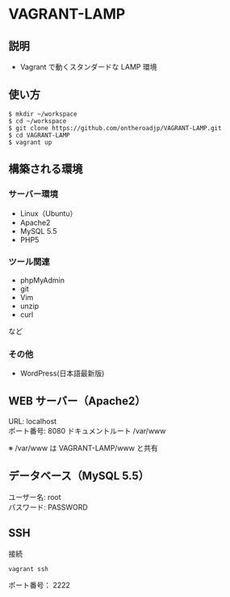 # VAGRANT-LAMP

## 説明

* Vagrant で動くスタンダードな LAMP 環境

## 使い方

```
$ mkdir ~/workspace
$ cd ~/workspace
$ git clone https://github.com/ontheroadjp/VAGRANT-LAMP.git
$ cd VAGRANT-LAMP
$ vagrant up
```

## 構築される環境

### サーバー環境

* Linux（Ubuntu）
* Apache2
* MySQL 5.5
* PHP5

### ツール関連

* phpMyAdmin
* git
* Vim
* unzip
* curl

など

### その他

* WordPress(日本語最新版)

## WEB サーバー（Apache2）

URL: localhost  
ポート番号: 8080
ドキュメントルート /var/www  

※ /var/www は VAGRANT-LAMP/www と共有

## データベース（MySQL 5.5）

ユーザー名: root  
パスワード: PASSWORD

## SSH

接続

```
vagrant ssh
```

ポート番号： 2222

